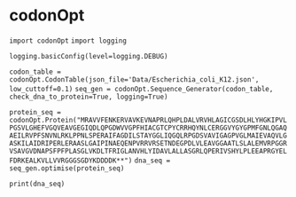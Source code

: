 # codonOpt

`import codonOpt`
`import logging`

`logging.basicConfig(level=logging.DEBUG)`

`codon_table = codonOpt.CodonTable(json_file='Data/Escherichia_coli_K12.json', low_cuttoff=0.1)`
`seq_gen = codonOpt.Sequence_Generator(codon_table, check_dna_to_protein=True, logging=True)`

`protein_seq = codonOpt.Protein("MRAVVFENKERVAVKEVNAPRLQHPLDALVRVHLAGICGSDLHLYHGKIPVLPGSVLGHEFVGQVEAVGEGIQDLQPGDWVVGPFHIACGTCPYCRRHQYNLCERGGVYGYGPMFGNLQGAQAEILRVPFSNVNLRKLPPNLSPERAIFAGDILSTAYGGLIQGQLRPGDSVAVIGAGPVGLMAIEVAQVLGASKILAIDRIPERLERAASLGAIPINAEQENPVRRVRSETNDEGPDLVLEAVGGAATLSLALEMVRPGGRVSAVGVDNAPSFPFPLASGLVKDLTFRIGLANVHLYIDAVLALLASGRLQPERIVSHYLPLEEAPRGYELFDRKEALKVLLVVRGGGSGDYKDDDDK**")`
`dna_seq = seq_gen.optimise(protein_seq)`

`print(dna_seq)`
